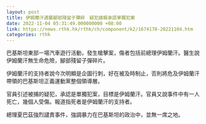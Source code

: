 ```yaml
---
layout: post
title: 伊姆蘭汗遇襲腳部殘留子彈碎　疑犯據報承認單獨犯案
date: 2022-11-04 05:31:49.000000000 +08:00
link: https://news.rthk.hk/rthk/ch/component/k2/1674178-20221104.htm
categories: rthk
---
```


巴基斯坦東部一場汽車遊行活動，發生槍擊案，傷者包括前總理伊姆蘭汗。醫生說伊姆蘭汗無生命危險，腳部殘留子彈碎片。

伊姆蘭汗的支持者說今次明顯是企圖行刺，好在被及時制止，否則將危及伊姆蘭汗帶領的巴基斯坦正義運動黨整個領導層。

官員引述被捕的疑犯，承認是單獨犯案，目標是伊姆蘭汗。官員又說事件中有一人死亡，幾個人受傷。報道指死者是伊姆蘭汗的支持者。

總理夏巴茲強烈譴責事件，強調暴力在巴基斯坦的政治中，並無一席之地。
